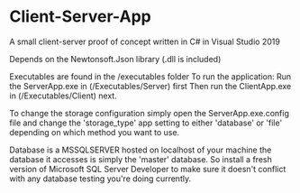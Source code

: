 # Client-Server-App
 A small client-server proof of concept written in C# in Visual Studio 2019
 
 Depends on the Newtonsoft.Json library (.dll is included)
 
 Executables are found in the /executables folder
 To run the application:
  Run the ServerApp.exe in (/Executables/Server) first
  Then run the ClientApp.exe in (/Executables/Client) next.
 
 To change the storage configuration simply open the ServerApp.exe.config file and change the 'storage_type' app setting to either 'database' or 'file' 
 depending on which method you want to use.

 Database is a MSSQLSERVER hosted on localhost of your machine the database it accesses is simply the 'master' database. So install a fresh version of 
 Microsoft SQL Server Developer to make sure it doesn't conflict with any database testing you're doing currently.
